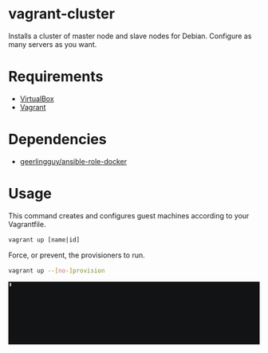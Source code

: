 # vagrant-cluster

Installs a cluster of master node and slave nodes for Debian. Configure as many servers as you want.

# Requirements
- [VirtualBox](https://www.virtualbox.org/wiki/Downloads)
- [Vagrant](https://www.vagrantup.com/downloads.html)

# Dependencies
- [geerlingguy/ansible-role-docker](https://github.com/geerlingguy/ansible-role-docker)

# Usage
This command creates and configures guest machines according to your Vagrantfile.
```bash
vagrant up [name|id]
```

Force, or prevent, the provisioners to run.
```bash 
vagrant up --[no-]provision 
```

![demo.gif](https://github.com/rakauchuk/vagrant-cluster/blob/master/demo.gif)

